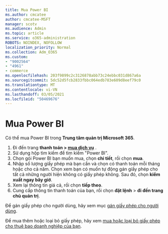 ```yaml
---
title: Mua Power BI
ms.author: cmcatee
author: cmcatee-MSFT
manager: scotv
ms.audience: Admin
ms.topic: article
ms.service: o365-administration
ROBOTS: NOINDEX, NOFOLLOW
localization_priority: Normal
ms.collection: Adm_O365
ms.custom:
- "9002564"
- "4961"
- commerce
ms.openlocfilehash: 203f9899c2c3126878abb73c24ebbc031d867a6a
ms.sourcegitcommit: 5dc52d5fcb2833fbbc064edb783e609d8eef79c0
ms.translationtype: MT
ms.contentlocale: vi-VN
ms.lasthandoff: 03/05/2021
ms.locfileid: "50469676"
---
```

# <a name="purchase-power-bi"></a>Mua Power BI

Có thể mua Power BI trong **Trung tâm quản trị Microsoft 365**.

1. Đi đến trang **thanh toán > [mua dịch vụ](https://go.microsoft.com/fwlink/p/?linkid=868433)** .
2. Sử dụng hộp tìm kiếm để tìm kiếm "Power BI".
3. Chọn gói Power BI bạn muốn mua, chọn **chi tiết**, rồi chọn **mua**.
4. Nhập số lượng giấy phép mà bạn cần và chọn có thanh toán mỗi tháng hoặc cho cả năm. Chọn xem bạn có muốn tự động gán giấy phép cho tất cả những người hiện không có giấy phép không. Sau đó, chọn **kiểm xuất ngay bây giờ**.
5. Xem lại thông tin giá cả, rồi chọn **tiếp theo**.
6. Cung cấp thông tin thanh toán của bạn, rồi chọn **đặt lệnh**  >  **đi đến trang chủ quản trị**.

Để gán giấy phép cho người dùng, hãy xem mục [gán giấy phép cho người dùng](https://docs.microsoft.com/microsoft-365/admin/manage/assign-licenses-to-users).

Để mua thêm hoặc loại bỏ giấy phép, hãy xem [mua hoặc loại bỏ giấy phép cho thuê bao doanh nghiệp của bạn](https://docs.microsoft.com/microsoft-365/commerce/licenses/buy-licenses).